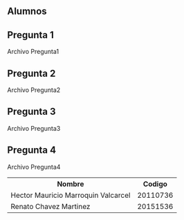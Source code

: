 

## Alumnos

<table>
  <tr><th>Nombre</th><th>Codigo</th></tr><tr>
<td>Hector Mauricio Marroquin Valcarcel</td><td>20110736</td> </tr>
<tr><td>Renato Chavez Martinez</td><td>20151536</td></tr>



## Pregunta 1

Archivo Pregunta1

## Pregunta 2

Archivo Pregunta2

## Pregunta 3

Archivo Pregunta3

## Pregunta 4

Archivo Pregunta4
